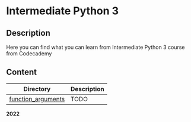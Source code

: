 # Intermediate Python 3

## Description

Here you can find what you can learn from Intermediate Python 3 course from Codecademy

## Content

| Directory | Description |
| --- | --- |
| [function_arguments](./function_arguments/) | TODO |

**2022**